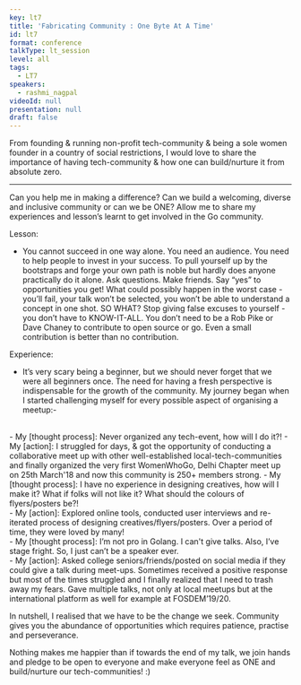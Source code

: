 ```yaml
---
key: lt7
title: 'Fabricating Community : One Byte At A Time'
id: lt7
format: conference
talkType: lt_session
level: all
tags:
  - LT7
speakers:
  - rashmi_nagpal
videoId: null
presentation: null
draft: false
---
```

From founding & running non-profit tech-community & being a sole women founder in a country of social restrictions, I would love to share the importance of having tech-community & how one can build/nurture it from absolute zero.

---
Can you help me in making a difference? Can we build a welcoming, diverse and inclusive community or can we be ONE?
Allow me to share my experiences and lesson’s learnt to get involved in the Go community.

Lesson:

* You cannot succeed in one way alone. You need an audience. You need to help people to invest in your success. To pull yourself up by the bootstraps and forge your own path is noble but hardly does anyone practically do it alone. Ask questions. Make friends.
Say “yes” to opportunities you get! What could possibly happen in the worst case - you’ll fail, your talk won’t be selected, you won’t be able to understand a concept in one shot. SO WHAT? Stop giving false excuses to yourself - you don’t have to KNOW-IT-ALL. You don’t need to be a Rob Pike or Dave Chaney to contribute to open source or go. Even a small contribution is better than no contribution.

Experience:

* It’s very scary being a beginner, but we should never forget that we were all beginners once.
The need for having a fresh perspective is indispensable for the growth of the community. My journey began when I started challenging myself for every possible aspect of organising a meetup:- <br> 
<br>
   - My [thought process]: Never organized any tech-event, how will I do it?!
   - My [action]: I struggled for days, & got the opportunity of conducting a collaborative meet up with other well-established local-tech-communities and finally organized the very first WomenWhoGo, Delhi Chapter meet up on 25th March'18 and now this community is 250+ members strong. 
   - My [thought process]: I have no experience in designing creatives, how will I make it? What if folks will not like it? What should the colours of flyers/posters be?! <br>
   - My [action]: Explored online tools, conducted user interviews and re-iterated process of designing creatives/flyers/posters. Over a period of time, they were loved by many! <br>
   - My [thought process]: I’m not pro in Golang. I can't give talks. Also, I’ve stage fright. So, I just can’t be a speaker ever. <br>
   - My [action]: Asked college seniors/friends/posted on social media if they could give a talk during meet-ups. Sometimes received a positive response but most of the times struggled and I finally realized that I need to trash away my fears. Gave multiple talks, not only at local meetups but at the international platform as well for example at FOSDEM’19/20. <br>


In nutshell, I realised that we have to be the change we seek. Community gives you the abundance of opportunities which requires patience, practise and perseverance. <br>

Nothing makes me happier than if towards the end of my talk, we join hands and pledge to be open to everyone and make everyone feel as ONE and build/nurture our tech-communities! :)
